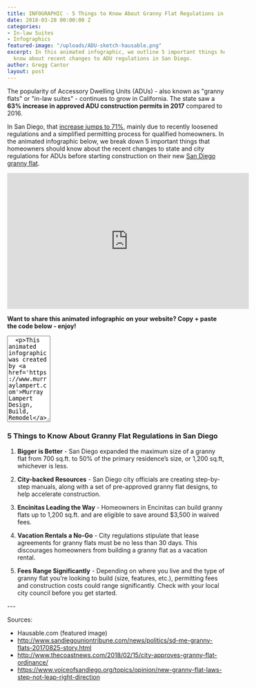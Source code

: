 ```yaml
---
title: INFOGRAPHIC - 5 Things to Know About Granny Flat Regulations in San Diego
date: 2018-03-28 00:00:00 Z
categories:
- In-law Suites
- Infographics
featured-image: "/uploads/ADU-sketch-hausable.png"
excerpt: In this animated infographic, we outline 5 important things homeowners should
  know about recent changes to ADU regulations in San Diego.
author: Gregg Cantor
layout: post
---
```


The popularity of Accessory Dwelling Units (ADUs) - also known as "granny flats" or "in-law suites" - continues to grow in California. The state saw a **63% increase in approved ADU construction permits in 2017** compared to 2016.

In San Diego, that [increase jumps to 71%](https://www.10news.com/news/california-sees-rise-in-granny-flat-construction), mainly due to recently loosened regulations and a simplified permitting process for qualified homeowners. In the animated infographic below, we break down 5 important things that homeowners should know about the recent changes to state and city regulations for ADUs before starting construction on their new [San Diego granny flat](/san-diego-in-law-suites).

<div class="spacing"></div>
<div class="flex-video">
  <iframe width="560" height="315" src="https://www.youtube.com/embed/93rf4U-gUNM?rel=0&amp;showinfo=0" frameborder="0" allowfullscreen></iframe>
</div>

**Want to share this animated infographic on your website? Copy + paste the code below - enjoy!**
<textarea style="width:100;height:200">
  <p>This animated infographic was created by <a href='https://www.murraylampert.com'>Murray Lampert Design, Build, Remodel</a>.</p><br />
  <iframe width="560" height="315" src="https://www.youtube.com/embed/93rf4U-gUNM?rel=0&amp;showinfo=0" frameborder="0" title="2018 Home Remodeling Cost vs. Value Report Animated Infographic" alt="animated infographic of 2018 cost vs. value of common home remodeling projects" allowfullscreen></iframe>
</textarea>

### 5 Things to Know About Granny Flat Regulations in San Diego

1. **Bigger is Better** - San Diego expanded the maximum size of a granny flat from 700 sq.ft. to 50% of the primary residence’s size, or 1,200 sq.ft, whichever is less.

2. **City-backed Resources** - San Diego city officials are creating step-by-step manuals, along with a set of pre-approved granny flat designs, to help accelerate construction.

3. **Encinitas Leading the Way** - Homeowners in Encinitas can build granny flats up to 1,200 sq.ft. and are eligible to save around $3,500 in waived fees.

4. **Vacation Rentals a No-Go** - City regulations stipulate that lease agreements for granny flats must be no less than 30 days. This discourages homeowners from building a granny flat as a vacation rental.

5. **Fees Range Significantly** - Depending on where you live and the type of granny flat you’re looking to build (size, features, etc.), permitting fees and construction costs could range significantly. Check with your local city council before you get started.

<div class="spacing"></div>
---

Sources:
- Hausable.com (featured image)
- http://www.sandiegouniontribune.com/news/politics/sd-me-granny-flats-20170825-story.html
- http://www.thecoastnews.com/2018/02/15/city-approves-granny-flat-ordinance/
- https://www.voiceofsandiego.org/topics/opinion/new-granny-flat-laws-step-not-leap-right-direction
